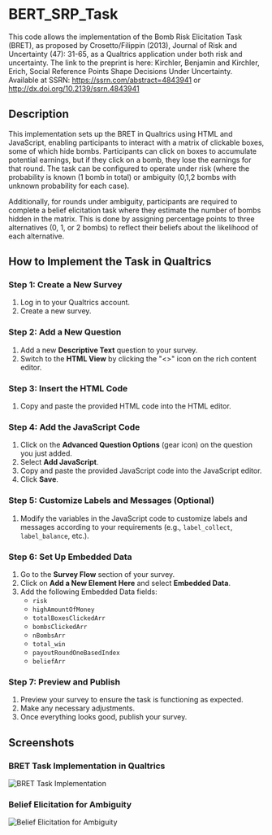 # BERT_SRP_Task

This code allows the implementation of the Bomb Risk Elicitation Task (BRET), as proposed by Crosetto/Filippin (2013), Journal of Risk and Uncertainty (47): 31-65, as a Qualtrics application under both risk and uncertainty.
The link to the preprint is here: Kirchler, Benjamin and Kirchler, Erich, Social Reference Points Shape Decisions Under Uncertainty. Available at SSRN: https://ssrn.com/abstract=4843941 or http://dx.doi.org/10.2139/ssrn.4843941
## Description

This implementation sets up the BRET in Qualtrics using HTML and JavaScript, enabling participants to interact with a matrix of clickable boxes, some of which hide bombs. Participants can click on boxes to accumulate potential earnings, but if they click on a bomb, they lose the earnings for that round. The task can be configured to operate under risk (where the probability is known (1 bomb in total) or ambiguity (0,1,2 bombs with unknown probability for each case).

Additionally, for rounds under ambiguity, participants are required to complete a belief elicitation task where they estimate the number of bombs hidden in the matrix. This is done by assigning percentage points to three alternatives (0, 1, or 2 bombs) to reflect their beliefs about the likelihood of each alternative.

## How to Implement the Task in Qualtrics

### Step 1: Create a New Survey
1. Log in to your Qualtrics account.
2. Create a new survey.

### Step 2: Add a New Question
1. Add a new **Descriptive Text** question to your survey.
2. Switch to the **HTML View** by clicking the "<>" icon on the rich content editor.

### Step 3: Insert the HTML Code
1. Copy and paste the provided HTML code into the HTML editor.

### Step 4: Add the JavaScript Code
1. Click on the **Advanced Question Options** (gear icon) on the question you just added.
2. Select **Add JavaScript**.
3. Copy and paste the provided JavaScript code into the JavaScript editor.
4. Click **Save**.

### Step 5: Customize Labels and Messages (Optional)
1. Modify the variables in the JavaScript code to customize labels and messages according to your requirements (e.g., `label_collect`, `label_balance`, etc.).

### Step 6: Set Up Embedded Data
1. Go to the **Survey Flow** section of your survey.
2. Click on **Add a New Element Here** and select **Embedded Data**.
3. Add the following Embedded Data fields:
    - `risk`
    - `highAmountOfMoney`
    - `totalBoxesClickedArr`
    - `bombsClickedArr`
    - `nBombsArr`
    - `total_win`
    - `payoutRoundOneBasedIndex`
    - `beliefArr`

### Step 7: Preview and Publish
1. Preview your survey to ensure the task is functioning as expected.
2. Make any necessary adjustments.
3. Once everything looks good, publish your survey.

## Screenshots

### BRET Task Implementation in Qualtrics

![BRET Task Implementation](https://github.com/benjamin199-6/BERT_SRP_Task/assets/72379630/4cc1fcc0-7a7b-4f68-8387-9da0789559c9)

### Belief Elicitation for Ambiguity

![Belief Elicitation for Ambiguity](https://github.com/benjamin199-6/BERT_SRP_Task/assets/72379630/b3d83f71-65da-402b-9fdc-45b136a757a8)
